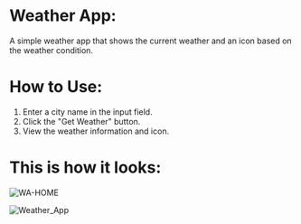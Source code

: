 # Weather App:
A simple weather app that shows the current weather and an icon based on the weather condition.  

# How to Use:
1. Enter a city name in the input field. 
2. Click the "Get Weather" button. 
3. View the weather information and icon.

# This is how it looks:

![WA-HOME](https://github.com/user-attachments/assets/d56b6779-0594-4877-ab4f-d0ab57c9964c)


![Weather_App](https://github.com/user-attachments/assets/cb49b2a8-bbf9-4060-9255-e85154ec8b87)
